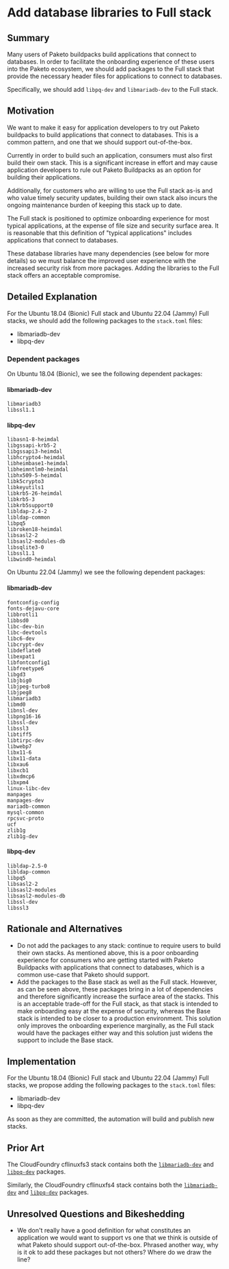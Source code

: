 # Add database libraries to Full stack

## Summary

Many users of Paketo buildpacks build applications that connect to databases.
In order to facilitate the onboarding experience of these users into the Paketo
ecosystem, we should add packages to the Full stack that provide the necessary
header files for applications to connect to databases.

Specifically, we should add `libpq-dev` and `libmariadb-dev` to the Full stack.

## Motivation

We want to make it easy for application developers to try out Paketo buildpacks
to build applications that connect to databases. This is a common pattern, and
one that we should support out-of-the-box.

Currently in order to build such an application, consumers must also first
build their own stack. This is a significant increase in effort and may cause
application developers to rule out Paketo Buildpacks as an option for building
their applications.

Additionally, for customers who are willing to use the Full stack as-is and
who value timely security updates, building their own stack also incurs the
ongoing maintenance burden of keeping this stack up to date.

The Full stack is positioned to optimize onboarding experience for most typical
applications, at the expense of file size and security surface area. It is
reasonable that this definition of "typical applications" includes applications
that connect to databases.

These database libraries have many dependencies (see below for more details) so
we must balance the improved user experience with the increased security risk
from more packages. Adding the libraries to the Full stack offers an acceptable
compromise.

## Detailed Explanation

For the Ubuntu 18.04 (Bionic) Full stack and Ubuntu 22.04 (Jammy) Full stacks,
we should add the following packages to the `stack.toml` files:

* libmariadb-dev
* libpq-dev

### Dependent packages

On Ubuntu 18.04 (Bionic), we see the following dependent packages:

#### libmariadb-dev

```
libmariadb3
libssl1.1
```

#### libpq-dev

```
libasn1-8-heimdal
libgssapi-krb5-2
libgssapi3-heimdal
libhcrypto4-heimdal
libheimbase1-heimdal
libheimntlm0-heimdal
libhx509-5-heimdal
libk5crypto3
libkeyutils1
libkrb5-26-heimdal
libkrb5-3
libkrb5support0
libldap-2.4-2
libldap-common
libpq5
libroken18-heimdal
libsasl2-2
libsasl2-modules-db
libsqlite3-0
libssl1.1
libwind0-heimdal
```

On Ubuntu 22.04 (Jammy) we see the following dependent packages:

#### libmariadb-dev

```
fontconfig-config
fonts-dejavu-core
libbrotli1
libbsd0
libc-dev-bin
libc-devtools
libc6-dev
libcrypt-dev
libdeflate0
libexpat1
libfontconfig1
libfreetype6
libgd3
libjbig0
libjpeg-turbo8
libjpeg8
libmariadb3
libmd0
libnsl-dev
libpng16-16
libssl-dev
libssl3
libtiff5
libtirpc-dev
libwebp7
libx11-6
libx11-data
libxau6
libxcb1
libxdmcp6
libxpm4
linux-libc-dev
manpages
manpages-dev
mariadb-common
mysql-common
rpcsvc-proto
ucf
zlib1g
zlib1g-dev
```

#### libpq-dev

```
libldap-2.5-0
libldap-common
libpq5
libsasl2-2
libsasl2-modules
libsasl2-modules-db
libssl-dev
libssl3
```

## Rationale and Alternatives

* Do not add the packages to any stack: continue to require users to build
  their own stacks. As mentioned above, this is a poor onboarding experience
  for consumers who are getting started with Paketo Buildpacks with
  applications that connect to databases, which is a common use-case that
  Paketo should support.
* Add the packages to the Base stack as well as the Full stack.
  However, as can be seen above, these packages bring in a lot of dependencies
  and therefore significantly increase the surface area of the stacks. This is
  an acceptable trade-off for the Full stack, as that stack is intended to make
  onboarding easy at the expense of security, whereas the Base stack is
  intended to be closer to a production environment.
  This solution only improves the onboarding experience marginally, as the Full
  stack would have the packages either way and this solution just widens the
  support to include the Base stack.

## Implementation

For the Ubuntu 18.04 (Bionic) Full stack and Ubuntu 22.04 (Jammy) Full stacks,
we propose adding the following packages to the `stack.toml` files:

* libmariadb-dev
* libpq-dev

As soon as they are committed, the automation will build and publish new stacks.

## Prior Art

The CloudFoundry cflinuxfs3 stack contains both the
[`libmariadb-dev`](https://github.com/cloudfoundry/cflinuxfs4/blob/26ed0a627bf521daa31e42cb22fccc7df405b083/receipt.cflinuxfs4.x86_64#L399)
and
[`libpq-dev`](https://github.com/cloudfoundry/cflinuxfs3/blob/770f41c34165096de7cf2bc7a166e6ee3e5ac587/receipt.cflinuxfs3.x86_64#L400)
packages.

Similarly, the CloudFoundry cflinuxfs4 stack contains both the
[`libmariadb-dev`](https://github.com/cloudfoundry/cflinuxfs4/blob/26ed0a627bf521daa31e42cb22fccc7df405b083/receipt.cflinuxfs4.x86_64#L325)
and
[`libpq-dev`](https://github.com/cloudfoundry/cflinuxfs4/blob/26ed0a627bf521daa31e42cb22fccc7df405b083/receipt.cflinuxfs4.x86_64#L399)
packages.

## Unresolved Questions and Bikeshedding

- We don't really have a good definition for what constitutes an application we
  would want to support vs one that we think is outside of what Paketo should
  support out-of-the-box. Phrased another way, why is it ok to add these
  packages but not others? Where do we draw the line?

